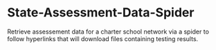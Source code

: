 # State-Assessment-Data-Spider
Retrieve assessement data for a charter school network via a spider to follow hyperlinks that will download files containing testing results.
